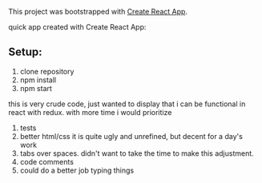 This project was bootstrapped with [Create React App](https://github.com/facebook/create-react-app).

quick app created with Create React App:
## Setup:
1. clone repository
2. npm install
3. npm start

this is very crude code, just wanted to display that i can be functional in react with redux. with more time i would prioritize
1. tests
2. better html/css it is quite ugly and unrefined, but decent for a day's work
3. tabs over spaces. didn't want to take the time to make this adjustment.
4. code comments
5. could do a better job typing things
